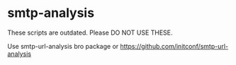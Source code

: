 smtp-analysis
=============

These scripts are outdated. Please DO NOT USE THESE. 

Use smtp-url-analysis bro package or https://github.com/initconf/smtp-url-analysis 


